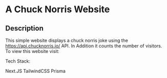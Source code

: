 # A Chuck Norris Website

## Description

This simple website displays a chuck norris joke using the https://api.chucknorris.io/ API.
In Addition it counts the number of visitors.
To view this website visit:

Tech Stack:

Next.JS
TailwindCSS
Prisma

